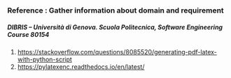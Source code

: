 ### Reference : Gather information about domain and requirement
##### DIBRIS – Università di Genova. Scuola Politecnica, Software Engineering Course 80154

1. https://stackoverflow.com/questions/8085520/generating-pdf-latex-with-python-script
2. https://pylatexenc.readthedocs.io/en/latest/
